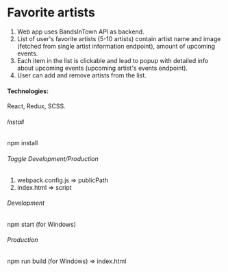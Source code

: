 # Favorite artists

1. Web app uses BandsInTown API as backend.
2. List of user's favorite artists (5-10 artists) contain artist name and image (fetched from single artist information endpoint), amount of upcoming events.
3. Each item in the list is clickable and lead to popup with detailed info about upcoming events (upcoming artist's events endpoint).
4. User can add and remove artists from the list.

#### Technologies:

React, Redux, SCSS.

###### Install

npm install

###### Toggle Development/Production

1. webpack.config.js => publicPath
2. index.html => script

###### Development

npm start (for Windows)

###### Production

npm run build (for Windows) => index.html
